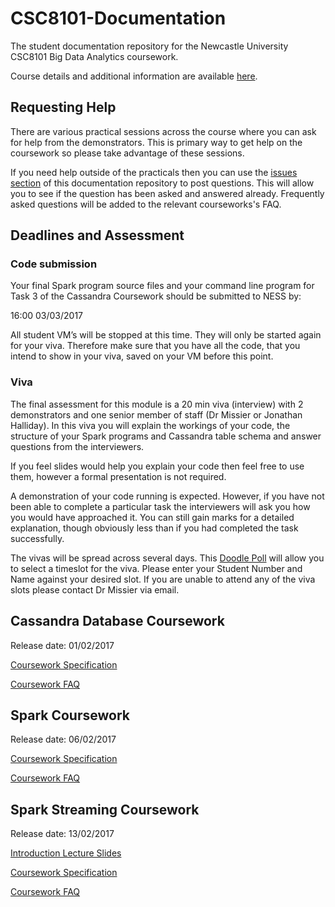 # CSC8101-Documentation

The student documentation repository for the Newcastle University CSC8101 Big 
Data Analytics coursework.

Course details and additional information are available 
[here](https://sites.google.com/site/paolomissier/home/for-students/csc8101-big-data-analytics).

## Requesting Help

There are various practical sessions across the course where you can ask for
help from the demonstrators. This is primary way to get help on the coursework
so please take advantage of these sessions.

If you need help outside of the practicals then you can use the 
[issues section](https://github.com/tomncooper/CSC8101-Documentation/issues) of 
this documentation repository to post questions. This will allow you to see if the 
question has been asked and answered already. Frequently asked questions will be 
added to the relevant courseworks's FAQ.

## Deadlines and Assessment                                                     

### Code submission                                                             

Your final Spark program source files and your command line program for Task 3 
of the Cassandra Coursework should be submitted to NESS by:

16:00 03/03/2017      

All student VM’s will be stopped at this time. They will only be started again 
for your viva. Therefore make sure that you have all the code, that you intend 
to show in your viva, saved on your VM before this point.

### Viva                                                          

The final assessment for this module is a 20 min viva (interview) with 2 
demonstrators and one senior member of staff (Dr Missier or Jonathan Halliday). 
In this viva you will explain the workings of your code, the structure of your 
Spark programs and Cassandra table schema and answer questions from the 
interviewers. 

If you feel slides would help you explain your code then feel free to use them, 
however a formal presentation is not required.

A demonstration of your code running is expected. However, if you have not been 
able to complete a particular task the interviewers will ask you how you would 
have approached it. You can still gain marks for a detailed explanation, though 
obviously less than if you had completed the task successfully.

The vivas will be spread across several days. This 
[Doodle Poll](http://doodle.com/poll/e78vgfigt48z642b) will allow you to select a 
timeslot for the viva. Please enter your Student Number and Name against your 
desired slot. If you are unable to attend any of the viva slots please contact 
Dr Missier via email.

## Cassandra Database Coursework

Release date: 01/02/2017

[Coursework Specification](cassandra/cassandra-coursework-spec.md)

[Coursework FAQ](cassandra/cassandra-faq.md)

## Spark Coursework

Release date: 06/02/2017

[Coursework Specification](spark/spark-coursework-spec.md)

[Coursework FAQ](spark/spark-faq.md)

## Spark Streaming Coursework

Release date: 13/02/2017

[Introduction Lecture Slides](https://docs.google.com/presentation/d/18EnEjy6Uo5fnRKv9nIgUA9VspgcWA-tog6s7bjaIkNE/edit?usp=sharing)

[Coursework Specification](spark-streaming/spark-streaming-coursework-spec.md)

[Coursework FAQ](spark-streaming/spark-streaming-faq.md)
